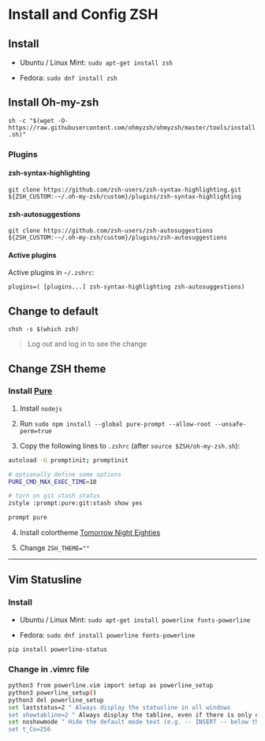 # Install and Config ZSH

## Install

* Ubuntu / Linux Mint: `sudo apt-get install zsh`

* Fedora: `sudo dnf install zsh`


## Install Oh-my-zsh

`sh -c "$(wget -O- https://raw.githubusercontent.com/ohmyzsh/ohmyzsh/master/tools/install.sh)"`

### Plugins

#### zsh-syntax-highlighting

`git clone https://github.com/zsh-users/zsh-syntax-highlighting.git ${ZSH_CUSTOM:-~/.oh-my-zsh/custom}/plugins/zsh-syntax-highlighting`

#### zsh-autosuggestions

`git clone https://github.com/zsh-users/zsh-autosuggestions ${ZSH_CUSTOM:-~/.oh-my-zsh/custom}/plugins/zsh-autosuggestions`

#### Active plugins

Active plugins in `~/.zshrc`:

`plugins=( [plugins...] zsh-syntax-highlighting zsh-autosuggestions)`

## Change to default

`chsh -s $(which zsh)`

> Log out and log in to see the change

## Change ZSH theme

### Install [Pure](https://github.com/sindresorhus/pure)

1. Install `nodejs`

2. Run `sudo npm install --global pure-prompt --allow-root --unsafe-perm=true`

3. Copy the following lines to `.zshrc` (after `source $ZSH/oh-my-zsh.sh`):

```bash
autoload -U promptinit; promptinit

# optionally define some options
PURE_CMD_MAX_EXEC_TIME=10

# turn on git stash status
zstyle :prompt:pure:git:stash show yes

prompt pure
```

4. Install colortheme [Tomorrow Night Eighties](gnome-terminal-tomorrow-night-eighties-256.sh)

5. Change `ZSH_THEME=""`

---

## Vim Statusline

### Install

* Ubuntu / Linux Mint: `sudo apt-get install powerline fonts-powerline`

* Fedora: `sudo dnf install powerline fonts-powerline`

`pip install powerline-status`

### Change in .vimrc file

```bash
python3 from powerline.vim import setup as powerline_setup
python3 powerline_setup()
python3 del powerline_setup
set laststatus=2 " Always display the statusline in all windows
set showtabline=2 " Always display the tabline, even if there is only one tab
set noshowmode " Hide the default mode text (e.g. -- INSERT -- below the statusline)
set t_Co=256
```

